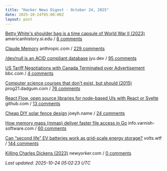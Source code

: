 ```yaml
---
title: "Hacker News Digest · October 24, 2025"
date: 2025-10-24T05:00:00Z
layout: post
---
```


[Betty White's shoulder bag is a time capsule of World War II (2023)](https://americanhistory.si.edu/explore/stories/betty-white-world-war-ii)  americanhistory.si.edu / [8 comments](https://news.ycombinator.com/item?id=45613327)

[Claude Memory](https://www.anthropic.com/news/memory)  anthropic.com / [229 comments](https://news.ycombinator.com/item?id=45684134)

[/dev/null is an ACID compliant database](https://jyu.dev/blog/why-dev-null-is-an-acid-compliant-database/)  jyu.dev / [95 comments](https://news.ycombinator.com/item?id=45687458)

[US Tariff Negotiations with Canada Terminated over Advertisement](https://www.bbc.com/news/articles/cdjrlmd4pmeo)  bbc.com / [4 comments](https://news.ycombinator.com/item?id=45690506)

[Computer science courses that don't exist, but should (2015)](https://prog21.dadgum.com/210.html)  prog21.dadgum.com / [76 comments](https://news.ycombinator.com/item?id=45690045)

[React Flow, open source libraries for node-based UIs with React or Svelte](https://github.com/xyflow/xyflow)  github.com / [13 comments](https://news.ycombinator.com/item?id=45688836)

[Cheap DIY solar fence design](https://joeyh.name/blog/entry/cheap_DIY_solar_fence_design/)  joeyh.name / [24 comments](https://news.ycombinator.com/item?id=45597198)

[How memory maps (mmap) deliver faster file access in Go](https://info.varnish-software.com/blog/how-memory-maps-mmap-deliver-25x-faster-file-access-in-go)  info.varnish-software.com / [60 comments](https://news.ycombinator.com/item?id=45687796)

[Can “second life” EV batteries work as grid-scale energy storage?](https://www.volts.wtf/p/can-second-life-ev-batteries-work)  volts.wtf / [144 comments](https://news.ycombinator.com/item?id=45685007)

[Killing Charles Dickens (2023)](https://www.newyorker.com/magazine/2023/07/10/on-killing-charles-dickens)  newyorker.com / [0 comments](https://news.ycombinator.com/item?id=45625220)


_Last updated: 2025-10-24 05:02:23 UTC_
